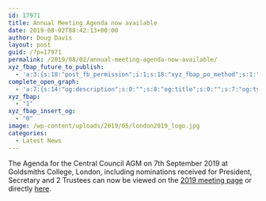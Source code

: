 ```yaml
---
id: 17971
title: Annual Meeting Agenda now available
date: 2019-08-02T08:42:13+00:00
author: Doug Davis
layout: post
guid: /?p=17971
permalink: /2019/08/02/annual-meeting-agenda-now-available/
xyz_fbap_future_to_publish:
  - 'a:3:{s:18:"post_fb_permission";i:1;s:18:"xyz_fbap_po_method";s:1:"2";s:16:"xyz_fbap_message";s:62:"News item added to the CCCBR website: {POST_TITLE} {PERMALINK}";}'
complete_open_graph:
  - 'a:7:{s:14:"og:description";s:0:"";s:8:"og:title";s:0:"";s:7:"og:type";s:0:"";s:12:"twitter:card";s:7:"summary";s:15:"twitter:creator";s:0:"";s:19:"twitter:description";s:0:"";s:8:"og:image";s:5:"17067";}'
xyz_fbap:
  - "1"
xyz_fbap_insert_og:
  - "0"
image: /wp-content/uploads/2019/05/london2019_logo.jpg
categories:
  - Latest News
---
```

The Agenda for the Central Council AGM on 7th September 2019 at Goldsmiths College, London, including nominations received for President, Secretary and 2 Trustees can now be viewed on the [2019 meeting page](/about/annual-meetings/2019-meeting/) or directly <a href="https://cccbr.org.uk/wp-content/uploads/2019/08/CC-Agenda-2019-final.pdf" target="_blank" rel="noopener noreferrer">here</a>.
